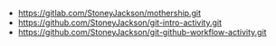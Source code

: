 - https://gitlab.com/StoneyJackson/mothership.git
- https://github.com/StoneyJackson/git-intro-activity.git
- https://github.com/StoneyJackson/git-github-workflow-activity.git
